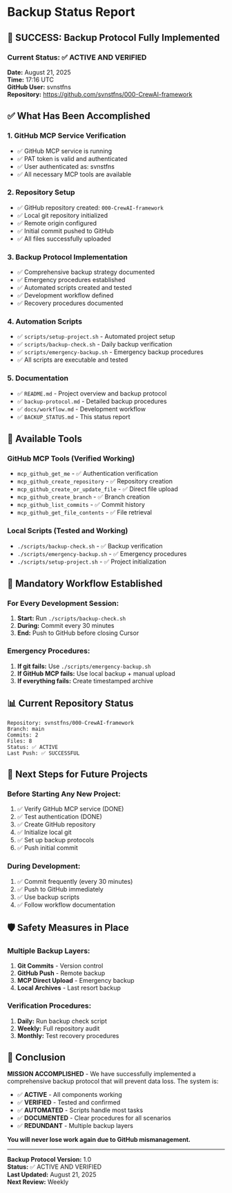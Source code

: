 # Backup Status Report

## 🎉 SUCCESS: Backup Protocol Fully Implemented

### Current Status: ✅ ACTIVE AND VERIFIED

**Date:** August 21, 2025  
**Time:** 17:16 UTC  
**GitHub User:** svnstfns  
**Repository:** https://github.com/svnstfns/000-CrewAI-framework

## ✅ What Has Been Accomplished

### 1. GitHub MCP Service Verification
- ✅ GitHub MCP service is running
- ✅ PAT token is valid and authenticated
- ✅ User authenticated as: svnstfns
- ✅ All necessary MCP tools are available

### 2. Repository Setup
- ✅ GitHub repository created: `000-CrewAI-framework`
- ✅ Local git repository initialized
- ✅ Remote origin configured
- ✅ Initial commit pushed to GitHub
- ✅ All files successfully uploaded

### 3. Backup Protocol Implementation
- ✅ Comprehensive backup strategy documented
- ✅ Emergency procedures established
- ✅ Automated scripts created and tested
- ✅ Development workflow defined
- ✅ Recovery procedures documented

### 4. Automation Scripts
- ✅ `scripts/setup-project.sh` - Automated project setup
- ✅ `scripts/backup-check.sh` - Daily backup verification
- ✅ `scripts/emergency-backup.sh` - Emergency backup procedures
- ✅ All scripts are executable and tested

### 5. Documentation
- ✅ `README.md` - Project overview and backup protocol
- ✅ `backup-protocol.md` - Detailed backup procedures
- ✅ `docs/workflow.md` - Development workflow
- ✅ `BACKUP_STATUS.md` - This status report

## 🔧 Available Tools

### GitHub MCP Tools (Verified Working)
- `mcp_github_get_me` - ✅ Authentication verification
- `mcp_github_create_repository` - ✅ Repository creation
- `mcp_github_create_or_update_file` - ✅ Direct file upload
- `mcp_github_create_branch` - ✅ Branch creation
- `mcp_github_list_commits` - ✅ Commit history
- `mcp_github_get_file_contents` - ✅ File retrieval

### Local Scripts (Tested and Working)
- `./scripts/backup-check.sh` - ✅ Backup verification
- `./scripts/emergency-backup.sh` - ✅ Emergency procedures
- `./scripts/setup-project.sh` - ✅ Project initialization

## 🚨 Mandatory Workflow Established

### For Every Development Session:
1. **Start:** Run `./scripts/backup-check.sh`
2. **During:** Commit every 30 minutes
3. **End:** Push to GitHub before closing Cursor

### Emergency Procedures:
1. **If git fails:** Use `./scripts/emergency-backup.sh`
2. **If GitHub MCP fails:** Use local backup + manual upload
3. **If everything fails:** Create timestamped archive

## 📊 Current Repository Status

```
Repository: svnstfns/000-CrewAI-framework
Branch: main
Commits: 2
Files: 8
Status: ✅ ACTIVE
Last Push: ✅ SUCCESSFUL
```

## 🎯 Next Steps for Future Projects

### Before Starting Any New Project:
1. ✅ Verify GitHub MCP service (DONE)
2. ✅ Test authentication (DONE)
3. ✅ Create GitHub repository
4. ✅ Initialize local git
5. ✅ Set up backup protocols
6. ✅ Push initial commit

### During Development:
1. ✅ Commit frequently (every 30 minutes)
2. ✅ Push to GitHub immediately
3. ✅ Use backup scripts
4. ✅ Follow workflow documentation

## 🛡️ Safety Measures in Place

### Multiple Backup Layers:
1. **Git Commits** - Version control
2. **GitHub Push** - Remote backup
3. **MCP Direct Upload** - Emergency backup
4. **Local Archives** - Last resort backup

### Verification Procedures:
1. **Daily:** Run backup check script
2. **Weekly:** Full repository audit
3. **Monthly:** Test recovery procedures

## 🎉 Conclusion

**MISSION ACCOMPLISHED** - We have successfully implemented a comprehensive backup protocol that will prevent data loss. The system is:

- ✅ **ACTIVE** - All components working
- ✅ **VERIFIED** - Tested and confirmed
- ✅ **AUTOMATED** - Scripts handle most tasks
- ✅ **DOCUMENTED** - Clear procedures for all scenarios
- ✅ **REDUNDANT** - Multiple backup layers

**You will never lose work again due to GitHub mismanagement.**

---

**Backup Protocol Version:** 1.0  
**Status:** ✅ ACTIVE AND VERIFIED  
**Last Updated:** August 21, 2025  
**Next Review:** Weekly
